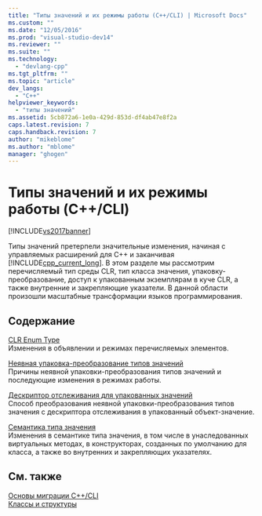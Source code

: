 ```yaml
---
title: "Типы значений и их режимы работы (C++/CLI) | Microsoft Docs"
ms.custom: ""
ms.date: "12/05/2016"
ms.prod: "visual-studio-dev14"
ms.reviewer: ""
ms.suite: ""
ms.technology: 
  - "devlang-cpp"
ms.tgt_pltfrm: ""
ms.topic: "article"
dev_langs: 
  - "C++"
helpviewer_keywords: 
  - "типы значений"
ms.assetid: 5cb872a6-1e0a-429d-853d-df4ab47e8f2a
caps.latest.revision: 7
caps.handback.revision: 7
author: "mikeblome"
ms.author: "mblome"
manager: "ghogen"
---
```

# Типы значений и их режимы работы (C++/CLI)
[!INCLUDE[vs2017banner](../assembler/inline/includes/vs2017banner.md)]

Типы значений претерпели значительные изменения, начиная с управляемых расширений для C\+\+ и заканчивая [!INCLUDE[cpp_current_long](../dotnet/includes/cpp_current_long_md.md)].  В этом разделе мы рассмотрим перечисляемый тип среды CLR, тип класса значения, упаковку\-преобразование, доступ к упакованным экземплярам в куче CLR, а также внутренние и закрепляющие указатели.  В данной области произошли масштабные трансформации языков программирования.  
  
## Содержание  
 [CLR Enum Type](../dotnet/value-types-and-their-behaviors-cpp-cli.md)  
 Изменения в объявлении и режимах перечисляемых элементов.  
  
 [Неявная упаковка\-преобразование типов значений](../dotnet/implicit-boxing-of-value-types.md)  
 Причины неявной упаковки\-преобразования типов значений и последующие изменения в режимах работы.  
  
 [Дескриптор отслеживания для упакованных значений](../dotnet/a-tracking-handle-to-a-boxed-value.md)  
 Способ преобразования неявной упаковки\-преобразования типов значения с дескриптора отслеживания в упакованный объект\-значение.  
  
 [Семантика типа значения](../Topic/Value%20Type%20Semantics.md)  
 Изменения в семантике типа значения, в том числе в унаследованных виртуальных методах, в конструкторах, созданных по умолчанию для класса, а также во внутренних и закрепляющих указателях.  
  
## См. также  
 [Основы миграции C\+\+\/CLI](../dotnet/cpp-cli-migration-primer.md)   
 [Классы и структуры](../windows/classes-and-structs-cpp-component-extensions.md)